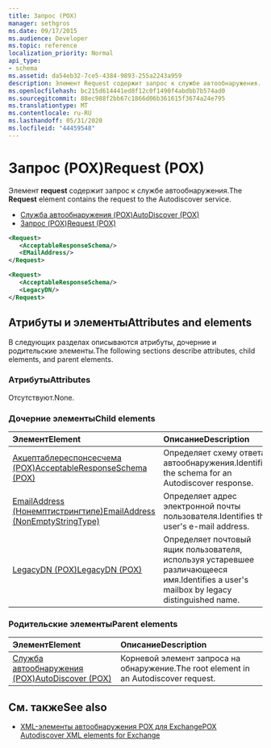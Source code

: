 ```yaml
---
title: Запрос (POX)
manager: sethgros
ms.date: 09/17/2015
ms.audience: Developer
ms.topic: reference
localization_priority: Normal
api_type:
- schema
ms.assetid: da54eb32-7ce5-4384-9893-255a2243a959
description: Элемент Request содержит запрос к службе автообнаружения.
ms.openlocfilehash: bc215d614441ed8f12c0f1490f4abdbb7b574ad0
ms.sourcegitcommit: 88ec988f2bb67c1866d06b361615f3674a24e795
ms.translationtype: MT
ms.contentlocale: ru-RU
ms.lasthandoff: 05/31/2020
ms.locfileid: "44459548"
---
```

# <a name="request-pox"></a><span data-ttu-id="f2077-103">Запрос (POX)</span><span class="sxs-lookup"><span data-stu-id="f2077-103">Request (POX)</span></span>

<span data-ttu-id="f2077-104">Элемент **request** содержит запрос к службе автообнаружения.</span><span class="sxs-lookup"><span data-stu-id="f2077-104">The **Request** element contains the request to the Autodiscover service.</span></span> 
  
- [<span data-ttu-id="f2077-105">Служба автообнаружения (POX)</span><span class="sxs-lookup"><span data-stu-id="f2077-105">AutoDiscover (POX)</span></span>](autodiscover-pox.md) 
- [<span data-ttu-id="f2077-106">Запрос (POX)</span><span class="sxs-lookup"><span data-stu-id="f2077-106">Request (POX)</span></span>](request-pox.md)
  
```xml
<Request>
   <AcceptableResponseSchema/>
   <EMailAddress/>
</Request>
```

```xml
<Request>
   <AcceptableResponseSchema/> 
   <LegacyDN/>
</Request>
```

## <a name="attributes-and-elements"></a><span data-ttu-id="f2077-107">Атрибуты и элементы</span><span class="sxs-lookup"><span data-stu-id="f2077-107">Attributes and elements</span></span>

<span data-ttu-id="f2077-108">В следующих разделах описываются атрибуты, дочерние и родительские элементы.</span><span class="sxs-lookup"><span data-stu-id="f2077-108">The following sections describe attributes, child elements, and parent elements.</span></span>
  
### <a name="attributes"></a><span data-ttu-id="f2077-109">Атрибуты</span><span class="sxs-lookup"><span data-stu-id="f2077-109">Attributes</span></span>

<span data-ttu-id="f2077-110">Отсутствуют.</span><span class="sxs-lookup"><span data-stu-id="f2077-110">None.</span></span>
  
### <a name="child-elements"></a><span data-ttu-id="f2077-111">Дочерние элементы</span><span class="sxs-lookup"><span data-stu-id="f2077-111">Child elements</span></span>

|<span data-ttu-id="f2077-112">**Элемент**</span><span class="sxs-lookup"><span data-stu-id="f2077-112">**Element**</span></span>|<span data-ttu-id="f2077-113">**Описание**</span><span class="sxs-lookup"><span data-stu-id="f2077-113">**Description**</span></span>|
|:-----|:-----|
|[<span data-ttu-id="f2077-114">Акцептаблереспонсесчема (POX)</span><span class="sxs-lookup"><span data-stu-id="f2077-114">AcceptableResponseSchema (POX)</span></span>](acceptableresponseschema-pox.md) <br/> |<span data-ttu-id="f2077-115">Определяет схему ответа автообнаружения.</span><span class="sxs-lookup"><span data-stu-id="f2077-115">Identifies the schema for an Autodiscover response.</span></span>  <br/> |
|[<span data-ttu-id="f2077-116">EmailAddress (Нонемптистрингтипе)</span><span class="sxs-lookup"><span data-stu-id="f2077-116">EmailAddress (NonEmptyStringType)</span></span>](emailaddress-nonemptystringtype.md) <br/> |<span data-ttu-id="f2077-117">Определяет адрес электронной почты пользователя.</span><span class="sxs-lookup"><span data-stu-id="f2077-117">Identifies the user's e-mail address.</span></span>  <br/> |
|[<span data-ttu-id="f2077-118">LegacyDN (POX)</span><span class="sxs-lookup"><span data-stu-id="f2077-118">LegacyDN (POX)</span></span>](legacydn-pox.md) <br/> |<span data-ttu-id="f2077-119">Определяет почтовый ящик пользователя, используя устаревшее различающееся имя.</span><span class="sxs-lookup"><span data-stu-id="f2077-119">Identifies a user's mailbox by legacy distinguished name.</span></span>  <br/> |
   
### <a name="parent-elements"></a><span data-ttu-id="f2077-120">Родительские элементы</span><span class="sxs-lookup"><span data-stu-id="f2077-120">Parent elements</span></span>

|<span data-ttu-id="f2077-121">**Элемент**</span><span class="sxs-lookup"><span data-stu-id="f2077-121">**Element**</span></span>|<span data-ttu-id="f2077-122">**Описание**</span><span class="sxs-lookup"><span data-stu-id="f2077-122">**Description**</span></span>|
|:-----|:-----|
|[<span data-ttu-id="f2077-123">Служба автообнаружения (POX)</span><span class="sxs-lookup"><span data-stu-id="f2077-123">AutoDiscover (POX)</span></span>](autodiscover-pox.md) <br/> |<span data-ttu-id="f2077-124">Корневой элемент запроса на обнаружение.</span><span class="sxs-lookup"><span data-stu-id="f2077-124">The root element in an Autodiscover request.</span></span>  <br/> |
   
## <a name="see-also"></a><span data-ttu-id="f2077-125">См. также</span><span class="sxs-lookup"><span data-stu-id="f2077-125">See also</span></span>

- [<span data-ttu-id="f2077-126">XML-элементы автообнаружения POX для Exchange</span><span class="sxs-lookup"><span data-stu-id="f2077-126">POX Autodiscover XML elements for Exchange</span></span>](pox-autodiscover-xml-elements-for-exchange.md)

